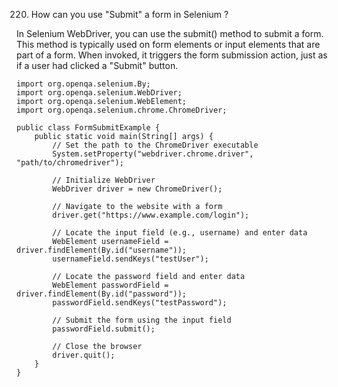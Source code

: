 220. How can you use "Submit" a form in Selenium ?

In Selenium WebDriver, you can use the submit() method to submit a form. 
This method is typically used on form elements or input elements that are part of a form. 
When invoked, it triggers the form submission action, just as if a user had clicked a "Submit" button.

```
import org.openqa.selenium.By;
import org.openqa.selenium.WebDriver;
import org.openqa.selenium.WebElement;
import org.openqa.selenium.chrome.ChromeDriver;

public class FormSubmitExample {
    public static void main(String[] args) {
        // Set the path to the ChromeDriver executable
        System.setProperty("webdriver.chrome.driver", "path/to/chromedriver");

        // Initialize WebDriver
        WebDriver driver = new ChromeDriver();

        // Navigate to the website with a form
        driver.get("https://www.example.com/login");

        // Locate the input field (e.g., username) and enter data
        WebElement usernameField = driver.findElement(By.id("username"));
        usernameField.sendKeys("testUser");

        // Locate the password field and enter data
        WebElement passwordField = driver.findElement(By.id("password"));
        passwordField.sendKeys("testPassword");

        // Submit the form using the input field
        passwordField.submit();

        // Close the browser
        driver.quit();
    }
}
```
